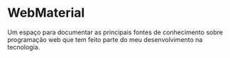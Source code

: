 # WebMaterial
Um espaço para documentar as principais fontes de conhecimento sobre programação web que tem feito parte do meu desenvolvimento na tecnologia.
